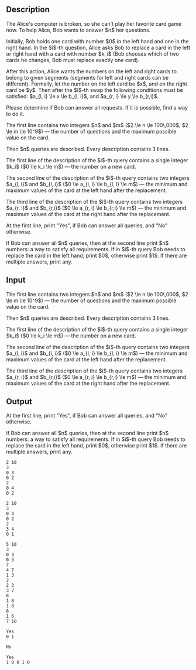 ## Description

<div><p>The Alice's computer is broken, so she can't play her favorite card game now. To help Alice, Bob wants to answer $n$ her questions. </p><p>Initially, Bob holds one card with number $0$ in the left hand and one in the right hand. In the $i$-th question, Alice asks Bob to replace a card in the left or right hand with a card with number $k_i$ (Bob chooses which of two cards he changes, Bob must replace exactly one card).</p><p>After this action, Alice wants the numbers on the left and right cards to belong to given segments (segments for left and right cards can be different). Formally, let the number on the left card be $x$, and on the right card be $y$. Then after the $i$-th swap the following conditions must be satisfied: $a_{l, i} \le x \le b_{l, i}$, and $a_{r, i} \le y \le b_{r,i}$.</p><p>Please determine if Bob can answer all requests. If it is possible, find a way to do it.</p></div><div class="input-specification"><p>The first line contains two integers $n$ and $m$ ($2 \le n \le 100\,000$, $2 \le m \le 10^9$)&nbsp;— the number of questions and the maximum possible value on the card.</p><p>Then $n$ queries are described. Every description contains 3 lines.</p><p>The first line of the description of the $i$-th query contains a single integer $k_i$ ($0 \le k_i \le m$)&nbsp;— the number on a new card.</p><p>The second line of the description of the $i$-th query contains two integers $a_{l, i}$ and $b_{l, i}$ ($0 \le a_{l, i} \le b_{l, i} \le m$)&nbsp;— the minimum and maximum values of the card at the left hand after the replacement.</p><p>The third line of the description of the $i$-th query contains two integers $a_{r, i}$ and $b_{r,i}$ ($0 \le a_{r, i} \le b_{r,i} \le m$)&nbsp;— the minimum and maximum values of the card at the right hand after the replacement.</p></div><div class="output-specification"><p>At the first line, print "<span class="tex-font-style-tt">Yes</span>", if Bob can answer all queries, and "<span class="tex-font-style-tt">No</span>" otherwise.</p><p>If Bob can answer all $n$ queries, then at the second line print $n$ numbers: a way to satisfy all requirements. If in $i$-th query Bob needs to replace the card in the left hand, print $0$, otherwise print $1$. If there are multiple answers, print any.</p></div>

## Input

<p>The first line contains two integers $n$ and $m$ ($2 \le n \le 100\,000$, $2 \le m \le 10^9$)&nbsp;— the number of questions and the maximum possible value on the card.</p><p>Then $n$ queries are described. Every description contains 3 lines.</p><p>The first line of the description of the $i$-th query contains a single integer $k_i$ ($0 \le k_i \le m$)&nbsp;— the number on a new card.</p><p>The second line of the description of the $i$-th query contains two integers $a_{l, i}$ and $b_{l, i}$ ($0 \le a_{l, i} \le b_{l, i} \le m$)&nbsp;— the minimum and maximum values of the card at the left hand after the replacement.</p><p>The third line of the description of the $i$-th query contains two integers $a_{r, i}$ and $b_{r,i}$ ($0 \le a_{r, i} \le b_{r,i} \le m$)&nbsp;— the minimum and maximum values of the card at the right hand after the replacement.</p>

## Output

<p>At the first line, print "<span class="tex-font-style-tt">Yes</span>", if Bob can answer all queries, and "<span class="tex-font-style-tt">No</span>" otherwise.</p><p>If Bob can answer all $n$ queries, then at the second line print $n$ numbers: a way to satisfy all requirements. If in $i$-th query Bob needs to replace the card in the left hand, print $0$, otherwise print $1$. If there are multiple answers, print any.</p>





```input1
2 10
3
0 3
0 2
2
0 4
0 2
```




```input2
2 10
3
0 3
0 2
2
3 4
0 1
```




```input3
5 10
3
0 3
0 3
7
4 7
1 3
2
2 3
3 7
8
1 8
1 8
6
1 6
7 10
```




```output1
Yes
0 1
```




```output2
No
```




```output3
Yes
1 0 0 1 0
```


